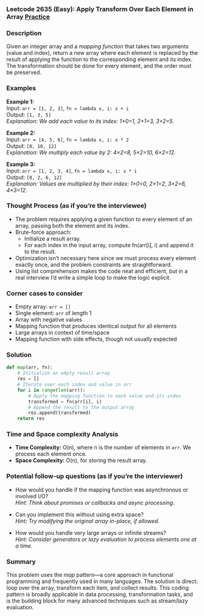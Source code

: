 ### Leetcode 2635 (Easy): Apply Transform Over Each Element in Array [Practice](https://leetcode.com/problems/apply-transform-over-each-element-in-array)

### Description  
Given an integer array and a *mapping function* that takes two arguments (value and index), return a new array where each element is replaced by the result of applying the function to the corresponding element and its index. The transformation should be done for every element, and the order must be preserved.

### Examples  

**Example 1:**  
Input: `arr = [1, 2, 3]`, `fn = lambda x, i: x + i`  
Output: `[1, 3, 5]`  
*Explanation: We add each value to its index: 1+0=1, 2+1=3, 3+2=5.*

**Example 2:**  
Input: `arr = [4, 5, 6]`, `fn = lambda x, i: x * 2`  
Output: `[8, 10, 12]`  
*Explanation: We multiply each value by 2: 4×2=8, 5×2=10, 6×2=12.*

**Example 3:**  
Input: `arr = [1, 2, 3, 4]`, `fn = lambda x, i: x * i`  
Output: `[0, 2, 6, 12]`  
*Explanation: Values are multiplied by their index: 1×0=0, 2×1=2, 3×2=6, 4×3=12.*

### Thought Process (as if you’re the interviewee)  
- The problem requires applying a given function to every element of an array, passing both the element and its index.  
- Brute-force approach:  
  - Initialize a result array.
  - For each index in the input array, compute fn(arr[i], i) and append it to the result.
- Optimization isn’t necessary here since we must process every element exactly once, and the problem constraints are straightforward.
- Using list comprehension makes the code neat and efficient, but in a real interview I’d write a simple loop to make the logic explicit.

### Corner cases to consider  
- Empty array: `arr = []`  
- Single element: `arr` of length 1  
- Array with negative values  
- Mapping function that produces identical output for all elements  
- Large arrays in context of time/space  
- Mapping function with side effects, though not usually expected

### Solution

```python
def map(arr, fn):
    # Initialize an empty result array
    res = []
    # Iterate over each index and value in arr
    for i in range(len(arr)):
        # Apply the mapping function to each value and its index
        transformed = fn(arr[i], i)
        # Append the result to the output array
        res.append(transformed)
    return res
```

### Time and Space complexity Analysis  

- **Time Complexity:** O(n), where n is the number of elements in `arr`. We process each element once.
- **Space Complexity:** O(n), for storing the result array.

### Potential follow-up questions (as if you’re the interviewer)  

- How would you handle if the mapping function was asynchronous or involved I/O?  
  *Hint: Think about promises or callbacks and async processing.*

- Can you implement this without using extra space?  
  *Hint: Try modifying the original array in-place, if allowed.*

- How would you handle very large arrays or infinite streams?  
  *Hint: Consider generators or lazy evaluation to process elements one at a time.*

### Summary
This problem uses the *map* pattern—a core approach in functional programming and frequently used in many languages. The solution is direct: loop over the array, transform each item, and collect results. This coding pattern is broadly applicable in data processing, transformation tasks, and is the building block for many advanced techniques such as stream/lazy evaluation.